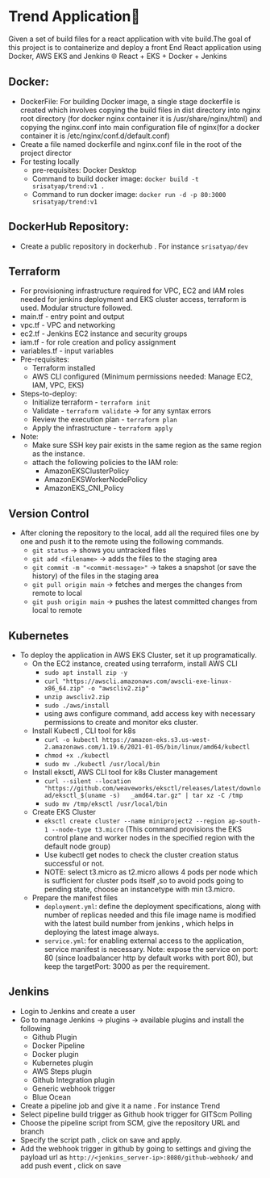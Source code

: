# Trend Application🚀
Given a set of build files for a react application with vite build.The goal of this project is to containerize and deploy a front End React application using Docker, AWS EKS and Jenkins 🌐 React + EKS + Docker + Jenkins

## Docker: 
- DockerFile: For building Docker image, a single stage dockerfile is created which involves copying the build files in dist directory into nginx root directory (for docker nginx container it is /usr/share/nginx/html) and copying the nginx.conf into main configuration file of nginx(for a docker container it is /etc/nginx/conf.d/default.conf)
- Create a file named dockerfile and nginx.conf file in the root of the project director
- For testing locally
  - pre-requisites: Docker Desktop
  - Command to build docker image: `docker build -t srisatyap/trend:v1 .`
  - Command to run docker image: `docker run -d -p 80:3000 srisatyap/trend:v1`

## DockerHub Repository:
- Create a public repository in dockerhub . For instance `srisatyap/dev`

## Terraform
- For provisioning infrastructure required for VPC, EC2 and IAM roles needed for jenkins deployment and EKS cluster access, terraform is used. Modular structure followed.
- main.tf - entry point and output
- vpc.tf - VPC and networking
- ec2.tf - Jenkins EC2 instance and security groups
- iam.tf - for role creation and policy assignment 
- variables.tf - input variables
- Pre-requisites:
  - Terraform installed
  - AWS CLI configured (Minimum permissions needed: Manage EC2, IAM, VPC, EKS)
- Steps-to-deploy:
  - Initialize terraform - `terraform init`
  - Validate - `terraform validate` -> for any syntax errors
  - Review the execution plan - `terraform plan`
  - Apply the infrastructure - `terraform apply`
- Note:
  - Make sure SSH key pair exists in the same region as the same region as the instance.
  - attach the following policies to the IAM role:
    - AmazonEKSClusterPolicy
    - AmazonEKSWorkerNodePolicy
    - AmazonEKS_CNI_Policy
## Version Control 
- After cloning the repository to the local, add all the required files one by one and push it to the remote using the following commands.
  - `git status` -> shows you untracked files
  - `git add <filename>` -> adds the files to the staging area
  - `git commit -m "<commit-message>"` -> takes a snapshot (or save the history) of the files in the staging area 
  - `git pull origin main` -> fetches and merges the changes from remote to local
  - `git push origin main` -> pushes the latest committed changes from local to remote 

## Kubernetes
- To deploy the application in AWS EKS Cluster, set it up programatically.
  - On the EC2 instance, created using terraform, install AWS CLI
    - `sudo apt install zip -y`
    - `curl "https://awscli.amazonaws.com/awscli-exe-linux-x86_64.zip" -o "awscliv2.zip"`
    - `unzip awscliv2.zip`
    - `sudo ./aws/install`
    - using aws configure command, add access key with necessary permissions to create and monitor eks cluster.
  - Install Kubectl , CLI tool for k8s
    - `curl -o kubectl https://amazon-eks.s3.us-west-2.amazonaws.com/1.19.6/2021-01-05/bin/linux/amd64/kubectl`
    - `chmod +x ./kubectl`
    - `sudo mv ./kubectl /usr/local/bin`
  - Install eksctl, AWS CLI tool for k8s Cluster management
    - `curl --silent --location "https://github.com/weaveworks/eksctl/releases/latest/download/eksctl_$(uname -s)   _amd64.tar.gz" | tar xz -C /tmp`
    - `sudo mv /tmp/eksctl /usr/local/bin`
  - Create EKS Cluster
    - `eksctl create cluster --name miniproject2 --region ap-south-1 --node-type t3.micro` (This command provisions the EKS control plane and worker nodes in the specified region with the default node group)
    - Use kubectl get nodes to check the cluster creation status successful or not.
    - NOTE: select t3.micro as t2.micro allows 4 pods per node which is sufficient for cluster pods itself ,so to avoid pods going to pending state, choose an instancetype with min t3.micro.
  - Prepare the manifest files
    - `deployment.yml`: define the deployment specifications, along with number of replicas needed and this file image name is modified with the latest build number from jenkins , which helps in deploying the latest image always.
    - `service.yml`: for enabling external access to the application, service manifest is necessary. Note: expose the service on port: 80 (since loadbalancer http by default works with port 80), but keep the targetPort: 3000 as per the requirement.
## Jenkins
- Login to Jenkins and create a user 
- Go to manage Jenkins -> plugins -> available plugins and install the following
  - Github Plugin
  - Docker Pipeline
  - Docker plugin
  - Kubernetes plugin
  - AWS Steps plugin
  - Github Integration plugin 
  - Generic webhook trigger
  - Blue Ocean 
- Create a pipeline job and give it a name . For instance Trend
- Select pipeline build trigger as Github hook trigger for GITScm Polling
- Choose the pipeline script from SCM, give the repository URL and branch
- Specify the script path , click on save and apply.
- Add the webhook trigger in github by going to settings and giving the payload url as
  `http://<jenkins_server-ip>:8080/github-webhook/` and add push event , click on save 


